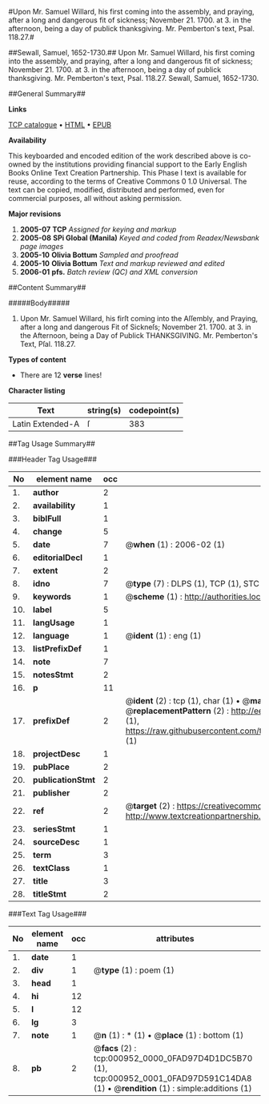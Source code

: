 #Upon Mr. Samuel Willard, his first coming into the assembly, and praying, after a long and dangerous fit of sickness; November 21. 1700. at 3. in the afternoon, being a day of publick thanksgiving. Mr. Pemberton's text, Psal. 118.27.#

##Sewall, Samuel, 1652-1730.##
Upon Mr. Samuel Willard, his first coming into the assembly, and praying, after a long and dangerous fit of sickness; November 21. 1700. at 3. in the afternoon, being a day of publick thanksgiving. Mr. Pemberton's text, Psal. 118.27.
Sewall, Samuel, 1652-1730.

##General Summary##

**Links**

[TCP catalogue](http://www.ota.ox.ac.uk/tcp/)  • 
[HTML](http://tei.it.ox.ac.uk/tcp/Texts-HTML/free/N00/N00791.html)  • 
[EPUB](http://tei.it.ox.ac.uk/tcp/Texts-EPUB/free/N00/N00791.epub)

**Availability**

This keyboarded and encoded edition of the
	       work described above is co-owned by the institutions
	       providing financial support to the Early English Books
	       Online Text Creation Partnership. This Phase I text is
	       available for reuse, according to the terms of Creative
	       Commons 0 1.0 Universal. The text can be copied,
	       modified, distributed and performed, even for
	       commercial purposes, all without asking permission.

**Major revisions**

1. __2005-07__ __TCP__ *Assigned for keying and markup*
1. __2005-08__ __SPi Global (Manila)__ *Keyed and coded from Readex/Newsbank page images*
1. __2005-10__ __Olivia Bottum__ *Sampled and proofread*
1. __2005-10__ __Olivia Bottum__ *Text and markup reviewed and edited*
1. __2006-01__ __pfs.__ *Batch review (QC) and XML conversion*

##Content Summary##

#####Body#####

1. Upon Mr. Samuel Willard, his firſt coming into the Aſſembly, and Praying, after a long and dangerous Fit of Sickneſs;
November 21. 1700.
at 3. in the Afternoon, being a Day of Publick THANKSGIVING. Mr. Pemberton's Text, Pſal. 118.27.

**Types of content**

  * There are 12 **verse** lines!

**Character listing**


|Text|string(s)|codepoint(s)|
|---|---|---|
|Latin Extended-A|ſ|383|

##Tag Usage Summary##

###Header Tag Usage###

|No|element name|occ|attributes|
|---|---|---|---|
|1.|__author__|2||
|2.|__availability__|1||
|3.|__biblFull__|1||
|4.|__change__|5||
|5.|__date__|7| @__when__ (1) : 2006-02 (1)|
|6.|__editorialDecl__|1||
|7.|__extent__|2||
|8.|__idno__|7| @__type__ (7) : DLPS (1), TCP (1), STC (2), NOTIS (1), IMAGE-SET (1), EVANS-CITATION (1)|
|9.|__keywords__|1| @__scheme__ (1) : http://authorities.loc.gov/ (1)|
|10.|__label__|5||
|11.|__langUsage__|1||
|12.|__language__|1| @__ident__ (1) : eng (1)|
|13.|__listPrefixDef__|1||
|14.|__note__|7||
|15.|__notesStmt__|2||
|16.|__p__|11||
|17.|__prefixDef__|2| @__ident__ (2) : tcp (1), char (1)  •  @__matchPattern__ (2) : ([0-9\-]+):([0-9IVX]+) (1), (.+) (1)  •  @__replacementPattern__ (2) : http://eebo.chadwyck.com/downloadtiff?vid=$1&page=$2 (1), https://raw.githubusercontent.com/textcreationpartnership/Texts/master/tcpchars.xml#$1 (1)|
|18.|__projectDesc__|1||
|19.|__pubPlace__|2||
|20.|__publicationStmt__|2||
|21.|__publisher__|2||
|22.|__ref__|2| @__target__ (2) : https://creativecommons.org/publicdomain/zero/1.0/ (1), http://www.textcreationpartnership.org/docs/. (1)|
|23.|__seriesStmt__|1||
|24.|__sourceDesc__|1||
|25.|__term__|3||
|26.|__textClass__|1||
|27.|__title__|3||
|28.|__titleStmt__|2||


###Text Tag Usage###

|No|element name|occ|attributes|
|---|---|---|---|
|1.|__date__|1||
|2.|__div__|1| @__type__ (1) : poem (1)|
|3.|__head__|1||
|4.|__hi__|12||
|5.|__l__|12||
|6.|__lg__|3||
|7.|__note__|1| @__n__ (1) : * (1)  •  @__place__ (1) : bottom (1)|
|8.|__pb__|2| @__facs__ (2) : tcp:000952_0000_0FAD97D4D1DC5B70 (1), tcp:000952_0001_0FAD97D591C14DA8 (1)  •  @__rendition__ (1) : simple:additions (1)|
